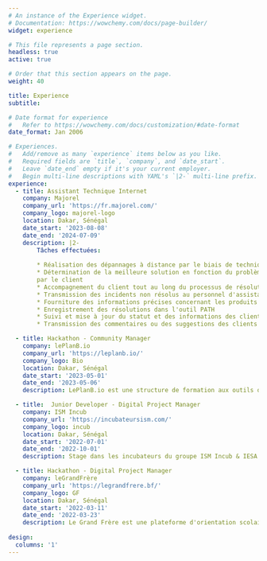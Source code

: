 ```yaml
---
# An instance of the Experience widget.
# Documentation: https://wowchemy.com/docs/page-builder/
widget: experience

# This file represents a page section.
headless: true
active: true

# Order that this section appears on the page.
weight: 40

title: Experience
subtitle:

# Date format for experience
#   Refer to https://wowchemy.com/docs/customization/#date-format
date_format: Jan 2006

# Experiences.
#   Add/remove as many `experience` items below as you like.
#   Required fields are `title`, `company`, and `date_start`.
#   Leave `date_end` empty if it's your current employer.
#   Begin multi-line descriptions with YAML's `|2-` multi-line prefix.
experience:
  - title: Assistant Technique Internet
    company: Majorel
    company_url: 'https://fr.majorel.com/'
    company_logo: majorel-logo
    location: Dakar, Sénégal
    date_start: '2023-08-08'
    date_end: '2024-07-09'
    description: |2-
        Tâches effectuées:
        
        * Réalisation des dépannages à distance par le biais de techniques et diagnostic et des questions pertinentes
        * Détermination de la meilleure solution en fonction du problème et des précisions fournies
        par le client
        * Accompagnement du client tout au long du processus de résolution de problème
        * Transmission des incidents non résolus au personnel d'assistance du niveau supérieur
        * Fourniture des informations précises concernant les produits ou les services de France Télécom
        * Enregistrement des résolutions dans l'outil PATH
        * Suivi et mise à jour du statut et des informations des clients
        * Transmission des commentaires ou des suggestions des clients à l'équipe interne compétente

  - title: Hackathon - Community Manager
    company: lePlanB.io
    company_url: 'https://leplanb.io/'
    company_logo: Bio
    location: Dakar, Sénégal
    date_start: '2023-05-01'
    date_end: '2023-05-06'
    description: LePlanB.io est une structure de formation aux outils de programmation visuelle nécessitant peu de connaissances techniques (No-Code) dont les missions sont Renforcer l'employabilité, faciliter la création d'entreprise, accélérer la transformation digitale. Lors d'un Hackathon organisé au sein du groupe ISM, mon équipe et moi avons résolu les problèmes soumis par l'entreprise.

  - title:  Junior Developer - Digital Project Manager
    company: ISM Incub
    company_url: 'https://incubateursism.com/'
    company_logo: incub
    location: Dakar, Sénégal
    date_start: '2022-07-01'
    date_end: '2022-10-01'
    description: Stage dans les incubateurs du groupe ISM Incub & IESA mes principales missions ont été la mise en place d'une stratégie de communication et la refonte du site internet.

  - title: Hackathon - Digital Project Manager
    company: leGrandFrère
    company_url: 'https://legrandfrere.bf/'
    company_logo: GF
    location: Dakar, Sénégal
    date_start: '2022-03-11'
    date_end: '2022-03-23'
    description: Le Grand Frère est une plateforme d'orientation scolaire et professionnelle qui fournit aux lycéens, étudiants, professionnels et parents toutes les informations sur la vie post-bac et universitaire au Burkina Faso. Lors d'un Hackathon organisé au sein du groupe ISM, mon équipe et moi-même avons résolu les problèmes soumis par l'entreprise, allant de l'extension du territoire au Sénégal, à un prototypage de la refonte du site.
 
design:
  columns: '1'
---
```

